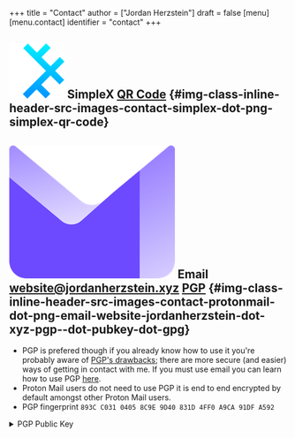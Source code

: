 +++
title = "Contact"
author = ["Jordan Herzstein"]
draft = false
[menu]
  [menu.contact]
    identifier = "contact"
+++

## <img class="inline-header" src="/images/contact/simplex.png" /> SimpleX [QR Code](/images/contact/simplex-qr.png) {#img-class-inline-header-src-images-contact-simplex-dot-png-simplex-qr-code}


## <img class="inline-header" src="/images/contact/protonmail.png" /> Email [website@jordanherzstein.xyz](mailto:website@jordanherzstein.xyz) [PGP](./pubkey.gpg) {#img-class-inline-header-src-images-contact-protonmail-dot-png-email-website-jordanherzstein-dot-xyz-pgp--dot-pubkey-dot-gpg}

-   PGP is prefered though if you already know how to use it you're probably aware of [PGP's drawbacks](https://www.latacora.com/blog/2019/07/16/the-pgp-problem/); there are more secure (and easier) ways of getting in contact with me. If you must use email you can learn how to use PGP [here](https://emailselfdefense.fsf.org/en/).
-   Proton Mail users do not need to use PGP it is end to end encrypted by default amongst other Proton Mail users.
-   PGP fingerprint `893C C031 0405 8C9E 9D40 831D 4FF0 A9CA 91DF A592`

<details>
  <summary>
    <span class="details">PGP Public Key</span>
  </summary>
  <p>
  </p>
  <section class="post__summary pgp__dropdown">

-----BEGIN PGP PUBLIC KEY BLOCK-----

mQINBGOp5WkBEADTSKE2sttRhAVgOGiSOItUue7+iM54PEMsuVO16/gmhCqLgM4p
eOXAZQ7i5bBQra9LAu4SQyiR3fnD4VhRKf7Psl8BqA6okLm7jO0zsyFoheOv5WUK
LMye49yrUVk+t5niU5Gm6SsR8exflBzC2wjeCri3c5Ij3sDSivRI91Mdaw7rMhgs
BOR3oclft79/siW28iPoI738IN1RQnWkBXTlcLHDRkgajh01QfzOxs0X+uGfp6ox
jnn+Zqyc+u9KquLTYB4oxonLVq8LlDIrooDPs6I4HmbkA0wzn82UC/qiLorAsxkW
MWba/sRJCskDqk2t40MZwoJEPsUvR+ikKid9CUy8+dlsiAcbkNpOkbsAwPofHtdY
t8D+3zof062zVPOltaa5pfXC9QyxVEOAPpYeqkCvda4s/SMeWy8js/p4pAjxLIdL
qpqnlMIxmQ4iaStxjGpsbL13Iz6rrkbQx8I1ZjjzfXYwCQH0Qk0r1pKPwbeLuScO
dT1AZenL2mCfOVOsF8zkchUb8uvGEdORCadPV+u1he0W2r3U91ZMHkoRv3eSX9A7
5SCkVCoE/809iFnyViM+KrjWS00MMrtN7tiClQXPfi4sZ1Tf5NuEZmgnImysc0a2
XClcgY1TblenvaE1FZSlzE/o/Fa/xgGlV5qj6oC8KF/mj5xJM1pK2utLhQARAQAB
tERKb3JkYW4gSGVyenN0ZWluIChzdHJvbmdlciBwZXJzb25hbCBrZXkpIDxqb3Jk
YW5oZXJ6c3RlaW5AZ21haWwuY29tPokCTgQTAQoAOBYhBIk8wDEEBYyenUCDHU/w
qcqR36WSBQJjqeVpAhsDBQsJCAcCBhUKCQgLAgQWAgMBAh4BAheAAAoJEE/wqcqR
36WS7WYP/1cCy9kW5XfCByLcRMdyXi/rwuUgIl1djW1hWVc7ZDYfifXqveOjpQ/P
kndLnLrQ7ZjNJ9/yLiK7NMeeJLtognoSaw05aY3zG1hzyu2GdGUj1huTB6tFVCVA
cwQJoZYfObRk6aZ+4rlj9MQD3loXjhxPB0xx2luTRC0B/OEm+9Xf/7vRpGu85siy
GJven2xXABlJe/GSZtrcQ5aIwb5z3AMr0VMgKKJa1a1ufcuogm9HfwR9+B05pmBY
VGRHwPLLofNK0znuXZSc8KRUHyJ9n/GA6fOZNFzeYqfg5e46Sr361XsKyFzY/+vV
nVaCajEFI0CrPFBVpnZDHJyNX5EcZURaen25Md9sLxP131+KWyQjysum9+D/K666
VVHvMmNUUo6o3UDqD4eNgOg2robzoO6LGQSdEmQtsle0ym+aYAR77o8PJzZWAXwp
7tRWei+gBmKSDk2fhC0AYhcGZh2NjHMNsW3T+VqNSEJAP6hRtlpDe9Kyrw6y+4dz
cSesJJj/4CHUgzHViILPXbRD7ewfzZ3g6+fEpn1h6M+RDimDLu9nR6RLXDFg4v8j
VptNrqNJ/ha+4Bd/bOiclflaA3yI82lJ/2ifC+qWWLxG1EJoytGMCq1vtkboXAUS
69nQ1D1h4w6NpCVWPvYjnJV6UMg74NyxB4MOdLV75YxueYVhpXiHtEVKb3JkYW4g
SGVyenN0ZWluIChzdHJvbmdlciBwZXJzb25hbCBrZXkpIDxqb3JkYW5Aam9yZGFu
aGVyenN0ZWluLnh5ej6JAlEEEwEIADsWIQSJPMAxBAWMnp1Agx1P8KnKkd+lkgUC
ZSG8RgIbAwULCQgHAgIiAgYVCgkICwIEFgIDAQIeBwIXgAAKCRBP8KnKkd+lkh0a
EAC6AFJ1IlUcRffAiXUnas3CWa5G39T6kgcGTgdWebwFAIApBlC4A0XfX+HEI20g
EFhaUKimN2u3Zs/MIAYjk0rbe2STsuVfVTRjq8CwnKcyKcyES8T0Np72HSHdcxCo
Bz80HHNaLLkwmyh+WIkM3lgcQUMPWc9rqfYhlMqV6zljiOT6POgVRnrhMgTuBWd1
ns9wdzIhbUH+pii8J+EIyV6P+wJc9b6Jr7xpg1NX3pp0k4fSoFbgvumq9FcCq1gK
ur/Sk1ccAOQR82izdWjBkM46ZEevnI5SZDMsSu4vSsE59Yy52ViqnjS064yV3K0V
hyLin7wBseykwed022G9p4XKbNAGkuIPqSdfeo5Bwc4IuOE1hsIgoNAvrw97nogL
7Q/HtbwoHAM/j0y+hUoRNxVjOhMYMJ76r1KDqvoAxaCP7hvqsYs6FlD0v1y3xUPf
OI7nALX/3TSQfVC5MYZ2KjF1cZ0ZR3TNtWqfWkZ3jxqBzZly4nWSt84FOuG1+RoC
kxdP03Lo+C97gVXWerU4xCo85/QJ9CqWVPNxQ/5gcZcjsMJXCqwcCvEpwKwwOaiR
fJYr9KXBNl5OR7nO3uf2BHaTWAeZ7xusOLK0Xuql2M4Pk5I2TgBfPxgq36zpJ0ZK
YaTHp1QfxDLfwWIZftYAwdnNGkGcr+0c/tj9AugRi9hab7kCDQRjqeVpARAAw6s4
U24cOVzmh/DLt7+iAxRE2dV+5XSTpEdTaQR5URHfbpK7UyM35bSW6rypLcnF+qd7
o0MinQPc+i0gGE8qxcyFHGjWF5ngNJSvUTfZyz7Th1ymDZ4kCOCpwl98/GIXzJau
wTBgUgWROLnDf5n9/MZXPeoFHFnoNhm8nM6DHH2K2CSCPmHpzGiqYfIrTxhRRbkB
tCAOggguvQMhass2N1yM3N6YVfTv05k1JAp+1UP3wTVr0qFSIYUE3MEhh8TfeC+Q
PtzWzZVrRBeqkxexU/uHUYOk9Us2WSlptHIf5wpwU4EV99eYpX6OPXGwDQyKwIyt
1x+wtl5PElmKtepSJPIzzwxiEObd6YoXxJGzik302ArVoXbmHYMW3X71rZFn+aZi
d4WJNudMavnfNZoU/DdmYwDI+6OSXasM/2E8Db1NxbCfkU2e0KApj2NDZvEAbyq7
2svs29i/SkwtTMF6ZnhWFx0Fi55OwNYVg2alJQ0TKN/AIOsRM1yu/HsiurEDosAc
NLUewCgipMKHUt0mGCNig986O0IPR7L41hVYfHVXNyVLXSLX0hVRbEXs8MMeQOGA
rUJjBQ2pYGQ5qPg3zV6FwnJp3d2q53yQoyRnmhSDI/OGFK5V6q9K+GzboZAQhPQI
hiS1CN72tUCl+45zoILBgoxxXHcia0G/8Y0rKtkAEQEAAYkCNgQYAQoAIBYhBIk8
wDEEBYyenUCDHU/wqcqR36WSBQJjqeVpAhsMAAoJEE/wqcqR36WSVuEP/iYxNQhK
29RwI7X8++IZ5u/bgFUIn+LbT1EnM54dKa6rfxv3emIdeyBa5u8l+I6barODE4na
6vNp7//2V/Zp2z44AuXbTGpalYiMz9M2CHNdolYN5vg/1Jff4btIxc7nrNGpQySS
wlxa6t7sq0cUJf6fBYy+YAT2gQLKNQuWwBnu/Ys33azVLVaYQS86CAajY7sd9jol
l2gljwrDT/EEKrAofpM6QDgciDKqVKQNf2uZy2Hrn9SskcZG1V46CWeU0+6UzGzk
IrHFUAyM4zk6Iu0G+nnkEVpBdcg5w0f1ByV6U/G/jJqztKaHvCpcuk3xSyScvTFb
BkFK6wmYp/oFn5uV4wvw4JuTGWIMVn6lgA4t1MFJlZWRH/eDy1/ce8tcrU3ITOVu
MustKcoX28wSYMbeT9Nk4j99tKUDXmopNf3TqVjcoUysiCnzi2jwr150KaFzadsA
91/Np0NqfTdCpQrGjG9/wQIvPL1TZRtv2ELSzxSvKtZLHW+o88lIcUxOKkPHkCMp
RqLEJaBPTJLKCwb4xdSCcFli6fLt7CzkcpT39Xn3Pbw0xssy2y+xPJkvMzxUdjyB
BU8ECfikIevXDoi6I/9NwmoN2CVJQENWrzY6ARocBUXu3xCmPHsRTgPddhR+P/iw
g3nw9Hq22VGSM8JI7LVvzg22903Q8n/ytndo
=RZrm
-----END PGP PUBLIC KEY BLOCK-----

  </section>
  <div class="inner">
  </div>
</details>
